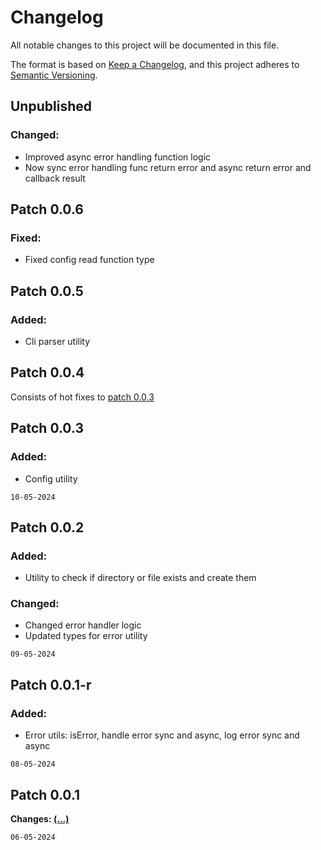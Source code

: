 # Changelog

All notable changes to this project will be documented in this file.

The format is based on [Keep a Changelog](https://keepachangelog.com/en/1.1.0/),
and this project adheres to [Semantic Versioning](https://semver.org/spec/v2.0.0.html).

## Unpublished
### Changed:
* Improved async error handling function logic
* Now sync error handling func return error and async return error and callback result

## Patch 0.0.6
### Fixed:
* Fixed config read function type

## Patch 0.0.5
### Added:
* Cli parser utility

## Patch 0.0.4
Consists of hot fixes to [patch 0.0.3](#patch-003)

## Patch 0.0.3
### Added:
* Config utility

`10-05-2024`

## Patch 0.0.2
### Added:
* Utility to check if directory or file exists and create them

### Changed:
* Changed error handler logic
* Updated types for error utility

`09-05-2024`

## Patch 0.0.1-r
### Added:
* Error utils: isError, handle error sync and async, log error sync and async

`08-05-2024`

## Patch 0.0.1
**Changes: [(...)](https://github.com/stbestichhh/stlib-utils/commits/master/?since=2024-05-08&until=2024-05-08)**

`06-05-2024`
